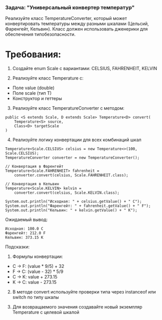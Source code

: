 ### Задача: "Универсальный конвертер температур"

Реализуйте класс TemperatureConverter, который может конвертировать температуры между разными шкалами (Цельсий, Фаренгейт, Кельвин). Класс должен использовать дженерики для обеспечения типобезопасности.

# Требования:

1. Создайте enum Scale с вариантами: CELSIUS, FAHRENHEIT, KELVIN

2. Реализуйте класс Temperature<T extends Scale> с:
 - Поле value (double)
 - Поле scale (тип T)
 - Конструктор и геттеры

3. Реализуйте класс TemperatureConverter с методом:
```
public <S extends Scale, D extends Scale> Temperature<D> convert(
    Temperature<S> source, 
    Class<D> targetScale
)
```

4. Реализуйте логику конвертации для всех комбинаций шкал
```
Temperature<Scale.CELSIUS> celsius = new Temperature<>(100, Scale.CELSIUS);
TemperatureConverter converter = new TemperatureConverter();

// Конвертация в Фаренгейт
Temperature<Scale.FAHRENHEIT> fahrenheit = 
    converter.convert(celsius, Scale.FAHRENHEIT.class);

// Конвертация в Кельвин
Temperature<Scale.KELVIN> kelvin = 
    converter.convert(celsius, Scale.KELVIN.class);

System.out.println("Исходная: " + celsius.getValue() + " C");
System.out.println("Фаренгейт: " + fahrenheit.getValue() + " F");
System.out.println("Кельвин: " + kelvin.getValue() + " K");
```

Ожидаемый вывод:
```
Исходная: 100.0 C
Фаренгейт: 212.0 F
Кельвин: 373.15 K
```

Подсказки:
1. Формулы конвертации:
 - C -> F: (value * 9/5) + 32
 - F -> C: (value - 32) * 5/9
 - C -> K: value + 273.15
 - K -> C: value - 273.15

2. В методе convert используйте проверки типа через instanceof или switch по типу шкалы

3. Для возвращаемого значения создавайте новый экземпляр Temperature с целевой шкалой